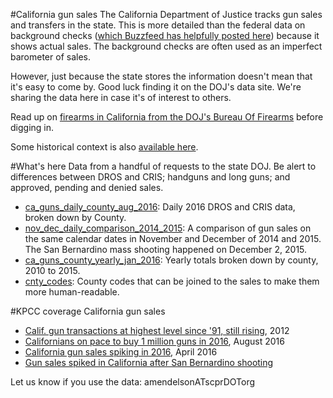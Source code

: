 #California gun sales
The California Department of Justice tracks gun sales and transfers in the state. This is more detailed than the federal data on background checks ([which Buzzfeed has helpfully posted here](https://github.com/BuzzFeedNews/nics-firearm-background-checks)) because it shows actual sales. The background checks are often used as an imperfect barometer of sales.

However, just because the state stores the information doesn't mean that it's easy to come by. Good luck finding it on the DOJ's data site. We're sharing the data here in case it's of interest to others.

Read up on [firearms in California from the DOJ's Bureau Of Firearms](https://oag.ca.gov/firearms/pubfaqs) before digging in. 

Some historical context is also [available here](http://oag.ca.gov/sites/all/files/agweb/pdfs/firearms/forms/dros_chart.pdf?).

#What's here
Data from a handful of requests to the state DOJ. Be alert to differences between DROS and CRIS; handguns and long guns; and approved, pending and denied sales.

* [ca_guns_daily_county_aug_2016](./data/ca_guns_daily_county_aug_2016.csv): Daily 2016 DROS and CRIS data, broken down by County.
* [nov_dec_daily_comparison_2014_2015](./data/nov_dec_daily_comparison_2014_2015): A comparison of gun sales on the same calendar dates in November and December of 2014 and 2015. The San Bernardino mass shooting happened on December 2, 2015.
* [ca_guns_county_yearly_jan_2016](./data/ca_guns_county_yearly_jan_2016.csv): Yearly totals broken down by county, 2010 to 2015.
* [cnty_codes](./data/cnty_codes): County codes that can be joined to the sales to make them more human-readable.


#KPCC coverage California gun sales
* [Calif. gun transactions at highest level since '91, still rising](http://projects.scpr.org/charts/calif-dros-transactions/), 2012
* [Californians on pace to buy 1 million guns in 2016](http://www.scpr.org/news/2016/08/15/63411/californians-on-pace-to-buy-1-million-guns-in-2016/), August 2016
* [California gun sales spiking in 2016](http://www.scpr.org/news/2016/04/27/59895/california-seeing-records-numbers-of-people-wantin/), April 2016
* [Gun sales spiked in California after San Bernardino shooting](http://www.scpr.org/news/2016/01/20/56927/gun-sales-spiked-in-california-after-san-bernardin/)

Let us know if you use the data: amendelsonATscprDOTorg